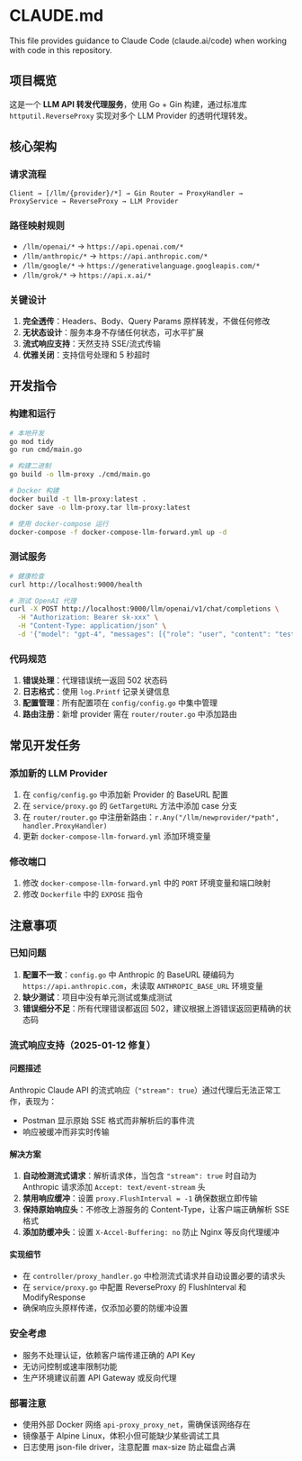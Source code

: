 # CLAUDE.md

This file provides guidance to Claude Code (claude.ai/code) when working with code in this repository.

## 项目概览

这是一个 **LLM API 转发代理服务**，使用 Go + Gin 构建，通过标准库 `httputil.ReverseProxy` 实现对多个 LLM Provider 的透明代理转发。

## 核心架构

### 请求流程
```
Client → [/llm/{provider}/*] → Gin Router → ProxyHandler → ProxyService → ReverseProxy → LLM Provider
```

### 路径映射规则
- `/llm/openai/*` → `https://api.openai.com/*`
- `/llm/anthropic/*` → `https://api.anthropic.com/*`
- `/llm/google/*` → `https://generativelanguage.googleapis.com/*`
- `/llm/grok/*` → `https://api.x.ai/*`

### 关键设计
1. **完全透传**：Headers、Body、Query Params 原样转发，不做任何修改
2. **无状态设计**：服务本身不存储任何状态，可水平扩展
3. **流式响应支持**：天然支持 SSE/流式传输
4. **优雅关闭**：支持信号处理和 5 秒超时

## 开发指令

### 构建和运行
```bash
# 本地开发
go mod tidy
go run cmd/main.go

# 构建二进制
go build -o llm-proxy ./cmd/main.go

# Docker 构建
docker build -t llm-proxy:latest .
docker save -o llm-proxy.tar llm-proxy:latest

# 使用 docker-compose 运行
docker-compose -f docker-compose-llm-forward.yml up -d
```

### 测试服务
```bash
# 健康检查
curl http://localhost:9000/health

# 测试 OpenAI 代理
curl -X POST http://localhost:9000/llm/openai/v1/chat/completions \
  -H "Authorization: Bearer sk-xxx" \
  -H "Content-Type: application/json" \
  -d '{"model": "gpt-4", "messages": [{"role": "user", "content": "test"}]}'
```

### 代码规范
1. **错误处理**：代理错误统一返回 502 状态码
2. **日志格式**：使用 `log.Printf` 记录关键信息
3. **配置管理**：所有配置项在 `config/config.go` 中集中管理
4. **路由注册**：新增 provider 需在 `router/router.go` 中添加路由

## 常见开发任务

### 添加新的 LLM Provider
1. 在 `config/config.go` 中添加新 Provider 的 BaseURL 配置
2. 在 `service/proxy.go` 的 `GetTargetURL` 方法中添加 case 分支
3. 在 `router/router.go` 中注册新路由：`r.Any("/llm/newprovider/*path", handler.ProxyHandler)`
4. 更新 `docker-compose-llm-forward.yml` 添加环境变量

### 修改端口
1. 修改 `docker-compose-llm-forward.yml` 中的 `PORT` 环境变量和端口映射
2. 修改 `Dockerfile` 中的 `EXPOSE` 指令

## 注意事项

### 已知问题
1. **配置不一致**：`config.go` 中 Anthropic 的 BaseURL 硬编码为 `https://api.anthropic.com`，未读取 `ANTHROPIC_BASE_URL` 环境变量
2. **缺少测试**：项目中没有单元测试或集成测试
3. **错误细分不足**：所有代理错误都返回 502，建议根据上游错误返回更精确的状态码

### 流式响应支持（2025-01-12 修复）
#### 问题描述
Anthropic Claude API 的流式响应（`"stream": true`）通过代理后无法正常工作，表现为：
- Postman 显示原始 SSE 格式而非解析后的事件流
- 响应被缓冲而非实时传输

#### 解决方案
1. **自动检测流式请求**：解析请求体，当包含 `"stream": true` 时自动为 Anthropic 请求添加 `Accept: text/event-stream` 头
2. **禁用响应缓冲**：设置 `proxy.FlushInterval = -1` 确保数据立即传输
3. **保持原始响应头**：不修改上游服务的 Content-Type，让客户端正确解析 SSE 格式
4. **添加防缓冲头**：设置 `X-Accel-Buffering: no` 防止 Nginx 等反向代理缓冲

#### 实现细节
- 在 `controller/proxy_handler.go` 中检测流式请求并自动设置必要的请求头
- 在 `service/proxy.go` 中配置 ReverseProxy 的 FlushInterval 和 ModifyResponse
- 确保响应头原样传递，仅添加必要的防缓冲设置

### 安全考虑
- 服务不处理认证，依赖客户端传递正确的 API Key
- 无访问控制或速率限制功能
- 生产环境建议前置 API Gateway 或反向代理

### 部署注意
- 使用外部 Docker 网络 `api-proxy_proxy_net`，需确保该网络存在
- 镜像基于 Alpine Linux，体积小但可能缺少某些调试工具
- 日志使用 json-file driver，注意配置 max-size 防止磁盘占满